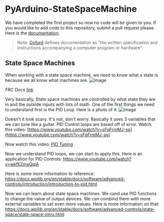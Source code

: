# PyArduino-StateSpaceMachine
We have completed the first project so now no code will be given to you. If you would like to add code to this repository, submit a pull request please.
Here is the [documentation](https://pyfirmata.readthedocs.io/en/latest/genindex.html).
> Note: [Oxford](https://languages.oup.com/google-dictionary-en/) defines documentation as "the written specification and instructions accompanying a computer program or hardware".
## State Space Machines
When working with a state space machine, we need to know what a state is because we all know what machines are.
![image](https://github.com/FWBHS-Engineering/PyArduino-StateSpaceMachine/assets/39282164/fb792a0e-48bb-4c58-b874-5b68f0f70d4b)

*FRC Docs [link](https://docs.wpilib.org/en/stable/docs/software/advanced-controls/controls-glossary.html#term-state)*

Very basically, State space machines are controlled by what state they are in and the outside inputs with lots of math. One of the first things we need to understand first is the PID Loop. Here is a photo of it:
![image](https://github.com/FWBHS-Engineering/PyArduino-StateSpaceMachine/assets/39282164/71f5bc2c-a0dc-49b6-be85-fb014bbedd21)

Doesn't it look scary. It's not, don't worry. Basically it uses 3 variables that we can tune like a guitar. PID Control loops are based off of error. Watch this video:
[https://www.youtube.com/watch?v=sFqFrmMJ-sg](https://www.youtube.com/watch?v=sFqFrmMJ-sg)

Now watch this video: [PID Tuning](https://www.youtube.com/watch?v=IB1Ir4oCP5k)

Now we understand PID loops, we can start to apply this. Here is an application for PID Controls: https://www.youtube.com/watch?v=wkfEZmsQqiA

Here is some more information to reference: https://docs.wpilib.org/en/stable/docs/software/advanced-controls/introduction/introduction-to-pid.html

Now we can learn about state space machines. We cand use PID functions to change the value of output devices. We can combind them with more external variables to set even more values. Here is more information on that: https://docs.wpilib.org/en/stable/docs/software/advanced-controls/state-space/state-space-intro.html
